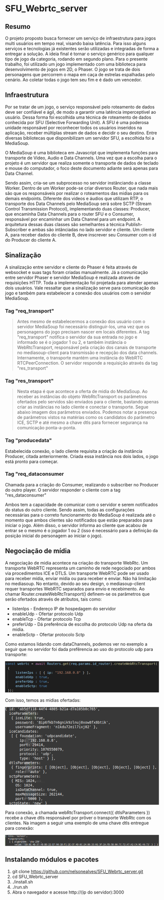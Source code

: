 # SFU_Webrtc_server
## Resumo
  O projeto proposto busca fornecer um serviço de infraestrutura para jogos multi usuários em tempo real, visando baixa latência. Para isso alguns serviços e tecnologias já existentes serão utilizadas e integradas de forma a entregar a solução. A ideia final é tornar o serviço genérico para qualquer tipo de jogo da categoria, rodando em segundo plano. Para o presente trabalho, foi utilizado um jogo implementado com uma biblioteca para desenvolvimento de jogos em 2D, o Phaser. O jogo se trata de dois personagens que percorrem o mapa em caça de estrelas espalhadas pelo cenário. Ao coletar todas o jogo tem seu fim e é dado um vencedor.

## Infraestrutura
  Por se tratar de um jogo, o serviço responsável pelo roteamento de dados deve ser confiável e ágil, de modo a garantir uma latência imperceptível ao usuário. Dessa forma foi escolhida uma técnica de roteamento de dados conhecida por SFU (Selective Forwarding Unit). A SFU é uma poderosa unidade responsável por reconhecer todos os usuários inseridos na aplicação, receber múltiplas stream de dados  e decidir o seu destino. Entre diversas bibliotecas que disponibilizam um servidor SFU, a escolhida foi a MediaSoup.
  
  O MediaSoup é uma biblioteca em Javascript que implementa funções para transporte de Video, Audio e Data Channels. Uma vez que a escolha para o projeto é um servidor que realiza somente o transporte de dados de teclado e mouse do computador, o foco deste documento adiante será apenas para Data Channel.

 Sendo assim, cria-se um subprocesso no servidor instânciando a classe Worker. Dentro de um Worker pode-se criar diversos Router, que nada mais são que os responsáveis por realizar o roteamentos das midias para os demais endpoints. Diferente dos videos e áudios que utilizam RTP, o transporte dos Data Channels pelo MediaSoup será sobre SCTP (Stream Control Transmission Protocol), implementando duas classes: Producer, que encaminha Data Channels para o router SFU e o Consumer, responsável por encaminhar um Data Channel para um endpoint. A arquitetura dessas duas classes são semelhantes a técnica Publish-Subscriber e ambas são intânciadas no lado servidor e cliente. Um cliente A, para receber dados do cliente B, deve inscrever seu Consumer com o id do Producer do cliente A.

## Sinalização
A sinalização entre servidor e cliente do Phaser é feita através de websocket e suas tags foram criadas manualmente. Já a comunicação entre servidor Phaser e servidor MediaSoup é realizada através de requisições HTTP. Toda a implementação foi projetada para atender apenas dois usuários. Vale ressaltar que a sinalização serve para comunicação do jogo e também para estabelecer a conexão dos usuários com o servidor MediaSoup.
### Tag "req_transport"
> Antes mesmo de estabelecermos a conexão dos usuário com o servidor MediaSoup foi necessário distinguir-los, uma vez que os personagens do jogo precisam nascer em locais diferentes. A tag "req_transport" notifica o servidor da sua entrada no jogo e informado se é o jogador 1 ou 2, e também instância o WebRtcTransport, responsável pela criação dos canais de transporte no mediasoup-client para transmissão e recepção dos data channels. Internamente, o transporte mantém uma instância do WebRTC RTCPeerConnection. O servidor responde a requisição através da tag "res_transport"

### Tag "res_transport"
> Nesta etapa é que acontece a oferta de midia do MediaSoup. Ao receber as instâncias do objeto WebRtcTransport os parâmetros ofertados pelo servidos são enviados para o cliente, bastando apenas criar as instâncias no lado cliente e conectar o transporte. Segue abaixo imagem dos parâmetros enviados. Podemos notar a presença de parâmetros vistos na matérias como os candidatos do parâmetro ICE, SCTP e até mesmo a chave dtls para fornecer segurança na comunicação ponta-a-ponta.




### Tag "producedata"
Estabelecida conexão, o lado cliente requisita a criação da instância Producer, citada anteriormente. Criada essa instância nos dois lados, o jogo está pronto para começar.

### Tag "req_dataconsumer
Chamada para a criação do Consumer, realizando o subscriber no Producer do outro player. O servidor responder o cliente com a tag "res_dataconsumer"



Ambos tem a capacidade de comunicar com o servidor e serem notificados do status do outro cliente. Sendo assim, todas as configurações necessárias para o correto funcionamento do MediaSoup é realizada até o momento que ambos clientes são notificados que estão preparados para iniciar o jogo. Além disso, o servidor informa ao cliente que acabou de entrar se o mesmo é o jogador 1 ou 2 (isso é necessário para a definição da posição inicial do personagem ao iniciar o jogo).  

## Negociação de mídia

A negociação de midia acontece na criação do transporte WebRtc. Um transporte WebRTC representa um caminho de rede negociado por ambos via procedimentos ICE e DTLS. Um transporte WebRTC pode ser usado para receber mídia, enviar mídia ou para receber e enviar. Não há limitação no mediasoup. No entanto, devido ao seu design, o mediasoup-client requer transportes WebRTC separados para envio e recebimento. Ao chamar Router.createWebRtcTransport() definem-se os parâmetros que serão ofertados através de atributos, tais como:
* listenIps - Endereço IP de hospedagem do servidor
* enableUdp - Ofertar protocolo Udp
* enableTcp - Ofertar protocolo Tcp
* preferUdp - Dá preferência de escolha do protocolo Udp na oferta da midia.
* enableSctp - Ofertar protocolo Sctp
  
Como estamos lidando com dataChannels, podemos ver no exemplo a seguir que no servidor foi dada prefêrencia ao uso do protocolo udp para transporte: 
  
![](image/webrtctransport.png)
  
Com isso, temos as midias ofertadas:
 
![](image/midia_ofertada.png)
  
Para conexão, a chamada webRtcTransport.connect({ dtlsParameters }) recebe a chave dtls responsável por prôver o transporte WebRtc com os clientes. Na imagem a seguir uma exemplo de uma chave dtls entregue para conexão:

![](image/dtls.png)
  
 ## Instalando módulos e pacotes
 1. git clone https://github.com/nelsonealves/SFU_Webrtc_server.git
 2. cd SFU_Webrtc_server
 3. ./install.sh
 4. ./run.sh
 5. Abra o navegador e acesse http://(ip do servidor):3000  

 
 

